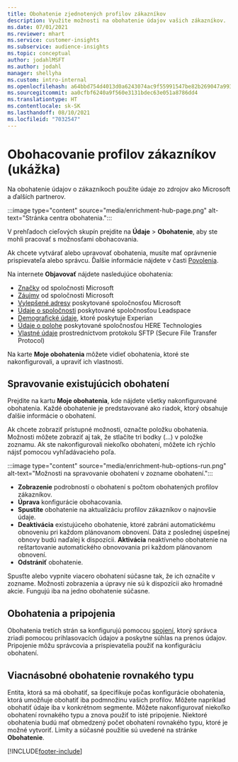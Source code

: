 ```yaml
---
title: Obohatenie zjednotených profilov zákazníkov
description: Využite možnosti na obohatenie údajov vašich zákazníkov.
ms.date: 07/01/2021
ms.reviewer: mhart
ms.service: customer-insights
ms.subservice: audience-insights
ms.topic: conceptual
author: jodahlMSFT
ms.author: jodahl
manager: shellyha
ms.custom: intro-internal
ms.openlocfilehash: a64bbd754d4013d0a6243074ac9f55991547be82b269047a9937b583baf98697
ms.sourcegitcommit: aa0cfbf6240a9f560e3131bdec63e051a8786dd4
ms.translationtype: HT
ms.contentlocale: sk-SK
ms.lasthandoff: 08/10/2021
ms.locfileid: "7032547"
---
```

# <a name="enrichment-for-customer-profiles-preview"></a>Obohacovanie profilov zákazníkov (ukážka)

Na obohatenie údajov o zákazníkoch použite údaje zo zdrojov ako Microsoft a ďalších partnerov.

:::image type="content" source="media/enrichment-hub-page.png" alt-text="Stránka centra obohatenia.":::

V prehľadoch cieľových skupín prejdite na **Údaje** > **Obohatenie**, aby ste mohli pracovať s možnosťami obohacovania.  

Ak chcete vytvárať alebo upravovať obohatenia, musíte mať oprávnenie prispievateľa alebo správcu. Ďalšie informácie nájdete v časti [Povolenia](permissions.md).

Na internete **Objavovať** nájdete nasledujúce obohatenia:

- [Značky](enrichment-microsoft.md) od spoločnosti Microsoft
- [Záujmy](enrichment-microsoft.md) od spoločnosti Microsoft
- [Vylepšené adresy](enrichment-enhanced-addresses.md) poskytované spoločnosťou Microsoft
- [Údaje o spoločnosti](enrichment-leadspace.md) poskytované spoločnosťou Leadspace
- [Demografické údaje](enrichment-experian.md), ktoré poskytuje Experian
- [Údaje o polohe](enrichment-here.md) poskytované spoločnosťou HERE Technologies
- [Vlastné údaje](enrichment-SFTP-custom-import.md) prostredníctvom protokolu SFTP (Secure File Transfer Protocol)

Na karte **Moje obohatenia** môžete vidieť obohatenia, ktoré ste nakonfigurovali, a upraviť ich vlastnosti.

## <a name="manage-existing-enrichments"></a>Spravovanie existujúcich obohatení

Prejdite na kartu **Moje obohatenia**, kde nájdete všetky nakonfigurované obohatenia. Každé obohatenie je predstavované ako riadok, ktorý obsahuje ďalšie informácie o obohatení.

Ak chcete zobraziť prístupné možnosti, označte položku obohatenia. Možnosti môžete zobraziť aj tak, že stlačíte tri bodky (...) v položke zoznamu. Ak ste nakonfigurovali niekoľko obohatení, môžete ich rýchlo nájsť pomocou vyhľadávacieho poľa.

:::image type="content" source="media/enrichment-hub-options-run.png" alt-text="Možnosti na spravovanie obohatení v zozname obohatení.":::

- **Zobrazenie** podrobností o obohatení s počtom obohatených profilov zákazníkov.
- **Úprava** konfigurácie obohacovania.
- **Spustite** obohatenie na aktualizáciu profilov zákazníkov o najnovšie údaje.
- **Deaktivácia** existujúceho obohatenie, ktoré zabráni automatickému obnoveniu pri každom plánovanom obnovení. Dáta z poslednej úspešnej obnovy budú naďalej k dispozícii. **Aktivácia** neaktívneho obohatenie na reštartovanie automatického obnovovania pri každom plánovanom obnovení.
- **Odstrániť** obohatenie.

Spusťte alebo vypnite viacero obohatení súčasne tak, že ich označíte v zozname. Možnosti zobrazenia a úpravy nie sú k dispozícii ako hromadné akcie. Fungujú iba na jedno obohatenie súčasne.

## <a name="enrichments-and-connections"></a>Obohatenia a pripojenia

Obohatenia tretích strán sa konfigurujú pomocou [spojení](connections.md), ktorý správca zriadi pomocou prihlasovacích údajov a poskytne súhlas na prenos údajov. Pripojenie môžu správcovia a prispievatelia použiť na konfiguráciu obohatení.  

## <a name="multiple-enrichments-of-the-same-type"></a>Viacnásobné obohatenie rovnakého typu

Entita, ktorá sa má obohatiť, sa špecifikuje počas konfigurácie obohatenia, ktorá umožňuje obohatiť iba podmnožinu vašich profilov. Môžete napríklad obohatiť údaje iba v konkrétnom segmente. Môžete nakonfigurovať niekoľko obohatení rovnakého typu a znova použiť to isté pripojenie. Niektoré obohatenia budú mať obmedzený počet obohatení rovnakého typu, ktoré je možné vytvoriť. Limity a súčasné použitie sú uvedené na stránke **Obohatenie**.

[!INCLUDE[footer-include](../includes/footer-banner.md)]
